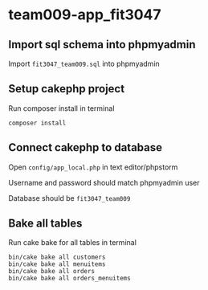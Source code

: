 # team009-app_fit3047

## Import sql schema into phpmyadmin
Import ```fit3047_team009.sql``` into phpmyadmin

## Setup cakephp project
Run composer install in terminal
```
composer install
```

## Connect cakephp to database
Open ```config/app_local.php``` in text editor/phpstorm

Username and password should match phpmyadmin user

Database should be ```fit3047_team009```

## Bake all tables
Run cake bake for all tables in terminal
```
bin/cake bake all customers
bin/cake bake all menuitems
bin/cake bake all orders
bin/cake bake all orders_menuitems
```